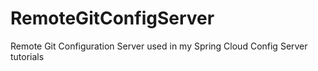 # RemoteGitConfigServer
Remote Git Configuration Server used in my Spring Cloud Config Server tutorials
